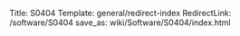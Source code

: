 Title: S0404
Template: general/redirect-index
RedirectLink: /software/S0404
save_as: wiki/Software/S0404/index.html